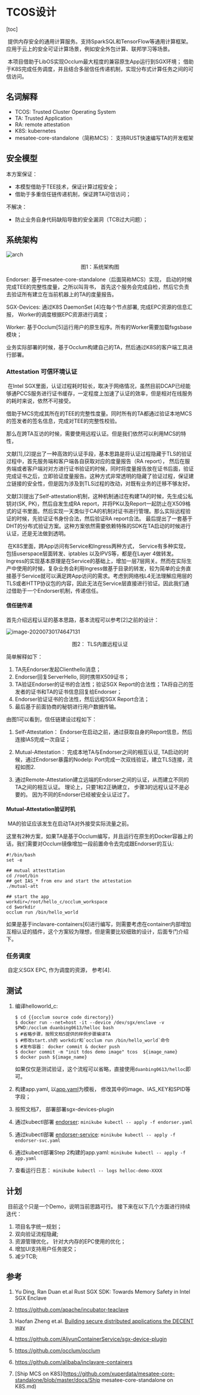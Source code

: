 # TCOS设计

[toc]

​	提供内存安全的通用计算服务。支持SparkSQL和TensorFlow等通用计算框架。 应用于云上的安全可证计算场景，例如安全外包计算、联邦学习等场景。

​	本项目借助于LibOS实现Occlum最大程度的兼容原生App运行到SGX环境； 借助于K8S完成任务调度，并且结合多层信任传递机制，实现分布式计算任务之间的可信访问。

## 名词解释

* TCOS:  Trusted Cluster Operating System
* TA: Trusted Application
* RA: remote attestation
* K8S: kubernetes 
* mesatee-core-standalone（简称MCS）： 支持RUST快速编写TA的开发框架

## 安全模型

本方案保证：

* 本模型借助于TEE技术，保证计算过程安全；
* 借助于多重信任链传递机制，保证跨TA可信访问；

不解决： 

* 防止业务自身代码缺陷导致的安全漏洞（TCB过大问题）；

## 系统架构

![arch](./TCOS.png)

<center> 图1：系统架构图</center>

Endorser:  基于mesatee-core-standalone（后面简称MCS）实现， 启动的时候完成TEE的完整性度量，之所以叫背书， 首先这个服务会完成自检，然后它负责去验证所有建立在当前机器上的TA的度量报告。

SGX-Devices: 通过K8S DaemonSet [4]在每个节点部署, 完成EPC资源的信息汇报， Worker的调度根据EPC资源进行调度；

Worker:   基于Occlum[5]运行用户的原生程序。所有的Worker需要加载fsgsbase模块；

​	业务实际部署的时候，基于Occlum构建自己的TA，然后通过K8S的客户端工具进行部署。

### Attestation 可信环境认证

​	在Intel SGX里面，认证过程耗时较长，取决于网络情况，虽然目前DCAP已经能够通PCCS服务进行证书缓存，一定程度上加速了认证的效率，但是相对在线服务的耗时来说，依然不可接受。

​	借助于MCS完成其所在的TEE的完整性度量。同时所有的TA都通过验证本地MCS的签发者的签名信息，完成对TEE的完整性校验。

​	那么在跨TA互访的时候，需要使用远程认证。但是我们依然可以利用MCS的特性，

​	文献[1],[2]提出了一种高效的认证手段，基本思路是将认证过程隐藏于TLS的验证过程中，首先服务端和客户端各自获取对应的度量报告（RA report）， 然后在服务端或者客户端对对方进行证书验证的时候，同时将度量报告放在证书后面，验证完成证书之后，立即验证度量报告。这种方式非常透明的隐藏了验证过程，保证建立链接的安全性，但是因为涉及到TLS过程的改动，对既有业务的迁移不够友好。

​	文献[3]提出了Self-attestation机制，这种机制通过在构建TA的时候，先生成公私钥对(SK, PK)，然后自发生成RA report，并将PK以及Report一起防止在X509格式的证书里面。然后实现一天类似于CA的机制对证书进行管理。那么实际远程验证的时候，先验证证书身份合法，然后验证RA report合法。 最后提出了一套基于DHT的分布式验证方案。这种方案依然需要依赖特殊的SDK在TA启动的时候进行认证，还是无法做到透明。

​	在K8S里面，跨App访问有Service和Ingress两种方式， Service有多种实现，包括userspace层面转发、iptables 以及IPVS等，都是在Layer 4做转发。 Ingress的实现基本原理是在Service的基础上，增加一层7层网关。然而在实际生产中使用的时候，复杂业务会利用Ingress做基于目录的转发，较为简单的业务直接基于Service就可以满足跨App访问的需求。考虑到网络栈L4无法理解应用层的TLS或者HTTP协议包的内容，因此无法在Service层直接进行验证。因此我们通过借助于一个Endorser机制，传递信任。

#### 信任链传递

首先介绍远程认证的基本思路，基本流程可以参考[2]之前的设计：

![image-20200730174647131](./ra-in-tls.png)

<center>图2：  TLS内置远程认证</center>

简单解释如下：

1. TA先Endorser发起Clienthello消息；
2. Endorser回复ServerHello, 同时携带X509证书；
3. TA验证Endorser的证书的合法性；验证SGX Report的合法性；TA将自己的签发者的证书和TA的证书信息回复给Endorser； 
4. Endorser验证证书的合法性，然后远程SGX Report合法； 
5. 最后基于前面协商的秘钥进行用户数据传输。

由图1可以看到，信任链建设过程如下：

1. Self-Attestation： Endorser在启动之前，通过获取自身的Report信息，然后连接IAS完成一次自证；

2. Mutual-Attestation： 完成本地TA与Endorser之间的相互认证,  TA启动的时候，通过Endorser暴露的NodeIp: Port完成一次双线验证，建立TLS连接，流程如图2.

3. 通过Remote-Attestation建立远端的Endorser之间的认证，从而建立不同的TA之间的相互认证。 理论上，只要1和2正确建立， 步骤3的远程认证不是必要的。 因为不同的Endorser已经被安全认证过了。



#### Mutual-Attestation验证时机

​	MA的验证应该发生在启动TA对外接受实际流量之前。

​	这里有2种方案，如果TA是基于Occlum编写，并且运行在原生的Docker容器上的话，我们需要对Occlum镜像增加一段前置命令去完成跟Endorser的互认:

```
#!/bin/bash
set -e

## mutual attesttation
cd /root/bin
## get IAS_* from env and start the attestation
./mutual-att

## start the app
workdir=/root/hello_c/occlum_workspace
cd $workdir
occlum run /bin/hello_world
```

如果是基于inclavare-containers[6]进行编写，则需要考虑在container内部增加互相认证的插件，这个方案较为理想，但是需要比较细致的设计，后面专门介绍下。 

### 任务调度

​	自定义SGX EPC, 作为调度的资源， 参考[4].

## 测试

1. 编译helloworld_c:

   ```
   $ cd {{occlum source code directory}}
   $ docker run --net=host -it --device /dev/sgx/enclave -v $PWD:/occlum duanbing0613/helloc bash
   $ #省略步骤，按照文档5提供的样例步骤编译TA
   $ #修改start.sh的 workdir和`occlum run /bin/hello_world`命令
   $ #发布容器： docker commit & docker push
   $ docker commit -m "init tdos demo image" tcos  ${image_name}
   $ docker push ${image_name}
   ```

   如果仅仅是测试验证，这个流程可以省略，直接使用`duanbing0613/helloc`即可。

2. 构建app.yaml, 以[app.yaml](./app.yaml)为模板， 修改其中的image、IAS_KEY和SPID等字段；

3. 按照文档7， 部署部署sgx-devices-plugin

4. 通过kubectl部署 [endorser](./endorser.yaml):  `minikube kubectl -- apply -f endorser.yaml`

5. 通过kubectl部署 [endorser-service](./endorser-svc.yaml): `minikube kubectl -- apply -f endorser-svc.yaml`

6. 通过kubectl部署Step 2构建的app.yaml: `minikube kubectl -- apply -f app.yaml`

7. 查看运行日志：  `minikube kubectl -- logs helloc-demo-XXXX`

## 计划

​	目前这个只是一个Demo，说明当前思路可行。 接下来在以下几个方面进行持续迭代：

1. 项目名字统一规划；
2. 双向验证流程隐藏; 
3. 资源管理优化， 针对大内存的EPC使用的优化；
4. 增加UI支持用户任务提交；
5. 减少TCB;

## 参考

1. Yu Ding, Ran Duan et.al  Rust SGX SDK: Towards Memory Safety in Intel SGX Enclave

2. https://github.com/apache/incubator-teaclave

3. Haofan Zheng et.al.  [Building secure distributed applications the DECENT way](https://arxiv.org/pdf/2004.02020.pdf)

4. https://github.com/AliyunContainerService/sgx-device-plugin

5. https://github.com/occlum/occlum

6. https://github.com/alibaba/inclavare-containers

7. [Ship MCS on K8S](https://github.com/xuperdata/mesatee-core-standalone/blob/master/docs/Ship mesatee-core-standalone on K8S.md)

   


